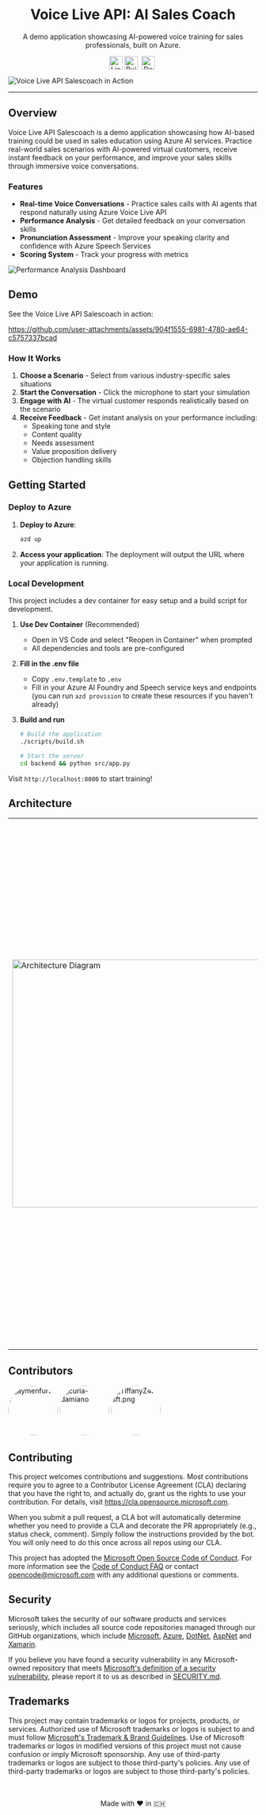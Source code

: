 <!--
---
name: Voice Live API Sales Coach (Python + React)
description: A demo application showcasing AI-powered voice training for sales professionals using Azure Voice Live API and Azure AI services.
languages:
- python
- typescript
- bicep
- azdeveloper
products:
- azure-openai
- azure-ai-foundry
- azure-speech
- azure
page_type: sample
urlFragment: voicelive-api-salescoach
---
-->
<p align="center">
   <h1 align="center">Voice Live API: AI Sales Coach</h1>
</p>
<p align="center">A demo application showcasing AI-powered voice training for sales professionals, built on Azure.</p>
<p align="center">
   <a href="https://github.com/Azure-Samples/voicelive-api-salescoach/blob/main/LICENSE.md"><img alt="License: MIT" src="https://img.shields.io/badge/License-MIT-green.svg" style="height:27px; vertical-align:middle;"/></a>
   <a href="https://github.com/Azure-Samples/voicelive-api-salescoach/actions/workflows/lint-and-test.yml"><img alt="Build Status" src="https://github.com/Azure-Samples/voicelive-api-salescoach/actions/workflows/lint-and-test.yml/badge.svg" style="height:27px; vertical-align:middle;"/></a>&nbsp;
   <a href="https://portal.azure.com/#create/Microsoft.Template/uri/https%3A%2F%2Fraw.githubusercontent.com%2FAzure-Samples%2Fvoicelive-api-salescoach%2Frefs%2Fheads%2Fmain%2Finfra%2Fdeployment.json"><img src="https://aka.ms/deploytoazurebutton" alt="Deploy to Azure" style="height:27px; vertical-align:middle;"/></a>&nbsp;
</p>

![Voice Live API Salescoach in Action](docs/assets/preview.png)

---

## Overview

Voice Live API Salescoach is a demo application showcasing how AI-based training could be used in sales education using Azure AI services. Practice real-world sales scenarios with AI-powered virtual customers, receive instant feedback on your performance, and improve your sales skills through immersive voice conversations.

### Features

- **Real-time Voice Conversations** - Practice sales calls with AI agents that respond naturally using Azure Voice Live API
- **Performance Analysis** - Get detailed feedback on your conversation skills
- **Pronunciation Assessment** - Improve your speaking clarity and confidence with Azure Speech Services
- **Scoring System** - Track your progress with metrics

![Performance Analysis Dashboard](docs/assets/analysis.png)

## Demo

See the Voice Live API Salescoach in action:

https://github.com/user-attachments/assets/904f1555-6981-4780-ae64-c5757337bcad

### How It Works

1. **Choose a Scenario** - Select from various industry-specific sales situations
2. **Start the Conversation** - Click the microphone to start your simulation
3. **Engage with AI** - The virtual customer responds realistically based on the scenario
4. **Receive Feedback** - Get instant analysis on your performance including:
   - Speaking tone and style
   - Content quality
   - Needs assessment
   - Value proposition delivery
   - Objection handling skills

## Getting Started

### Deploy to Azure

1. **Deploy to Azure**:
   ```bash
   azd up
   ```
2. **Access your application**:
   The deployment will output the URL where your application is running.

### Local Development

This project includes a dev container for easy setup and a build script for  development.

1. **Use Dev Container** (Recommended)
   - Open in VS Code and select "Reopen in Container" when prompted
   - All dependencies and tools are pre-configured

2. **Fill in the .env file**
   - Copy `.env.template` to `.env`
   - Fill in your Azure AI Foundry and Speech service keys and endpoints (you can run `azd provision` to create these resources if you haven't already)

3. **Build and run**
   ```bash
   # Build the application
   ./scripts/build.sh

   # Start the server
   cd backend && python src/app.py
   ```

Visit `http://localhost:8000` to start training!

## Architecture

<table>
<tr>
<td width="400">
<img src="docs/assets/architecture.png" alt="Architecture Diagram" width="500"/>
</td>
<td>

The application leverages multiple Azure AI services to deliver real-time voice-based sales training:

- **Azure AI Foundry** - AI platform including:
  - Voice Live API for real-time speech-to-speech conversations and avatar simulation
  - Large language models (GPT-4o) as underlying LLM for performance analysis
  - Speech Services for post-conversation pronunciation and fluency assessment
  - Optional AI Agent Service
- **React + Fluent UI** - Modern web interface
- **Python Flask** - Backend API and WebSocket communication

**Conversation Flow:** User speech → Voice Live API → GPT-4o processing → AI agent response → Performance analysis → Detailed feedback

</td>
</tr>
</table>


## Contributors
<p float="left">
  <a href="https://github.com/aymenfurter"><img src="https://github.com/aymenfurter.png" width="100" height="100" alt="aymenfurter" style="border-radius:50%;"/></a>
  <a href="https://github.com/curia-damiano"><img src="https://github.com/curia-damiano.png" width="100" height="100" alt="curia-damiano" style="border-radius:50%;"/></a>
  <a href="https://github.com/TiffanyZ4Msft"><img src="https://github.com/TiffanyZ4Msft.png" width="100" height="100" alt="TiffanyZ4Msft.png" style="border-radius:50%;"/></a>
</p>

## Contributing

This project welcomes contributions and suggestions. Most contributions require you to agree to a
Contributor License Agreement (CLA) declaring that you have the right to, and actually do, grant us
the rights to use your contribution. For details, visit https://cla.opensource.microsoft.com.

When you submit a pull request, a CLA bot will automatically determine whether you need to provide
a CLA and decorate the PR appropriately (e.g., status check, comment). Simply follow the instructions
provided by the bot. You will only need to do this once across all repos using our CLA.

This project has adopted the [Microsoft Open Source Code of Conduct](https://opensource.microsoft.com/codeofconduct/).
For more information see the [Code of Conduct FAQ](https://opensource.microsoft.com/codeofconduct/faq/) or
contact [opencode@microsoft.com](mailto:opencode@microsoft.com) with any additional questions or comments.

## Security

Microsoft takes the security of our software products and services seriously, which includes all source code repositories managed through our GitHub organizations, which include [Microsoft](https://github.com/Microsoft), [Azure](https://github.com/Azure), [DotNet](https://github.com/dotnet), [AspNet](https://github.com/aspnet) and [Xamarin](https://github.com/xamarin).

If you believe you have found a security vulnerability in any Microsoft-owned repository that meets [Microsoft's definition of a security vulnerability](https://aka.ms/security.md/definition), please report it to us as described in [SECURITY.md](SECURITY.md).

## Trademarks

This project may contain trademarks or logos for projects, products, or services. Authorized use of Microsoft
trademarks or logos is subject to and must follow
[Microsoft's Trademark & Brand Guidelines](https://www.microsoft.com/en-us/legal/intellectualproperty/trademarks/usage/general).
Use of Microsoft trademarks or logos in modified versions of this project must not cause confusion or imply Microsoft sponsorship.
Any use of third-party trademarks or logos are subject to those third-party's policies.
Any use of third-party trademarks or logos are subject to those third-party's policies.



<p align="center">
   <br/>
   <br/>
   Made with ❤️ in 🇨🇭
</p>
